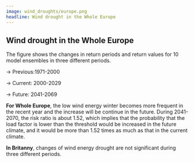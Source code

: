```yaml
---
image: wind_droughts/europe​.png
headline: Wind drought in the Whole Europe​
---
```


## Wind drought in the Whole Europe​

The figure shows the changes in return periods and return values for 10 model
ensembles in three different periods.​

-> Previous:1971-2000​

-> Current: 2000-2029​

-> Future: 2041-2069​

**For Whole Europe**, the low wind energy winter becomes more frequent in the
recent year and the increase will be continue in the future. During 2041-2070,
the risk ratio is about 1.52, which implies that the probability that the load
factor is lower than the threshold would be increased in the future climate, and
it would be more than 1.52 times as much as that in the current climate.​

**In Britanny**, changes of wind energy drought are not significant during three different periods.​
